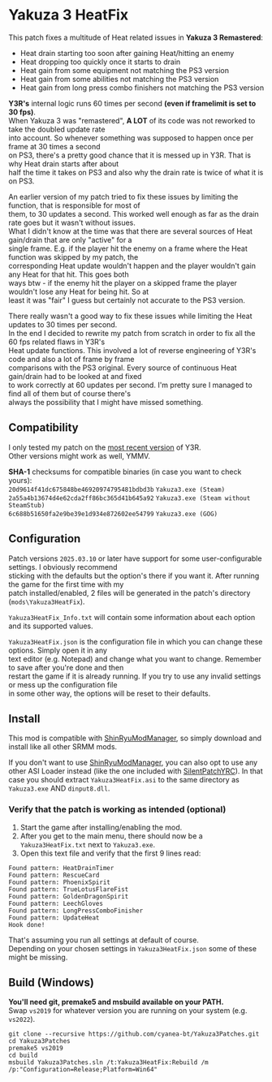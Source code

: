 # Yakuza 3 HeatFix
This patch fixes a multitude of Heat related issues in **Yakuza 3 Remastered**:  
* Heat drain starting too soon after gaining Heat/hitting an enemy  
* Heat dropping too quickly once it starts to drain  
* Heat gain from some equipment not matching the PS3 version  
* Heat gain from some abilities not matching the PS3 version  
* Heat gain from long press combo finishers not matching the PS3 version  
  
**Y3R's** internal logic runs 60 times per second **(even if framelimit is set to 30 fps)**.  
When Yakuza 3 was "remastered", **A LOT** of its code was not reworked to take the doubled update rate  
into account. So whenever something was supposed to happen once per frame at 30 times a second  
on PS3, there's a pretty good chance that it is messed up in Y3R. That is why Heat drain starts after about  
half the time it takes on PS3 and also why the drain rate is twice of what it is on PS3.  
  
An earlier version of my patch tried to fix these issues by limiting the function, that is responsible for most of  
them, to 30 updates a second. This worked well enough as far as the drain rate goes but it wasn't without issues.  
What I didn't know at the time was that there are several sources of Heat gain/drain that are only "active" for a  
single frame. E.g. if the player hit the enemy on a frame where the Heat function was skipped by my patch, the  
corresponding Heat update wouldn't happen and the player wouldn't gain any Heat for that hit. This goes both  
ways btw - if the enemy hit the player on a skipped frame the player wouldn't lose any Heat for being hit. So at  
least it was "fair" I guess but certainly not accurate to the PS3 version.  
  
There really wasn't a good way to fix these issues while limiting the Heat updates to 30 times per second.  
In the end I decided to rewrite my patch from scratch in order to fix all the 60 fps related flaws in Y3R's  
Heat update functions. This involved a lot of reverse engineering of Y3R's code and also a lot of frame by frame  
comparisons with the PS3 original. Every source of continuous Heat gain/drain had to be looked at and fixed  
to work correctly at 60 updates per second. I'm pretty sure I managed to find all of them but of course there's  
always the possibility that I might have missed something.  

## Compatibility
I only tested my patch on the [most recent version](https://steamdb.info/patchnotes/6407476/) of Y3R.  
Other versions might work as well, YMMV.  

**SHA-1** checksums for compatible binaries (in case you want to check yours):  
`20d9614f41dc675848be46920974795481bdbd3b` `Yakuza3.exe (Steam)`  
`2a55a4b13674d4e62cda2ff86bc365d41b645a92` `Yakuza3.exe (Steam without SteamStub)`  
`6c688b51650fa2e9be39e1d934e872602ee54799` `Yakuza3.exe (GOG)`  
  
## Configuration
Patch versions `2025.03.10` or later have support for some user-configurable settings. I obviously recommend  
sticking with the defaults but the option's there if you want it. After running the game for the first time with my  
patch installed/enabled, 2 files will be generated in the patch's directory (`mods\Yakuza3HeatFix`).  
  
`Yakuza3HeatFix_Info.txt` will contain some information about each option and its supported values.  
  
`Yakuza3HeatFix.json` is the configuration file in which you can change these options. Simply open it in any  
text editor (e.g. Notepad) and change what you want to change. Remember to save after you're done and then  
restart the game if it is already running. If you try to use any invalid settings or mess up the configuration file  
in some other way, the options will be reset to their defaults.  
  
## Install
This mod is compatible with [ShinRyuModManager](https://github.com/SRMM-Studio/ShinRyuModManager), so simply download and install like all other SRMM mods.  

If you don't want to use [ShinRyuModManager](https://github.com/SRMM-Studio/ShinRyuModManager), you can also opt to use any other ASI Loader instead (like the one included with [SilentPatchYRC](https://github.com/CookiePLMonster/SilentPatchYRC)). In that case you should extract `Yakuza3HeatFix.asi` to the same directory as `Yakuza3.exe` AND `dinput8.dll`.

### Verify that the patch is working as intended (optional)
1. Start the game after installing/enabling the mod.  
2. After you get to the main menu, there should now be a `Yakuza3HeatFix.txt` next to `Yakuza3.exe`.  
3. Open this text file and verify that the first 9 lines read:  
  
```
Found pattern: HeatDrainTimer
Found pattern: RescueCard
Found pattern: PhoenixSpirit
Found pattern: TrueLotusFlareFist
Found pattern: GoldenDragonSpirit
Found pattern: LeechGloves
Found pattern: LongPressComboFinisher
Found pattern: UpdateHeat
Hook done!
```
That's assuming you run all settings at default of course.  
Depending on your chosen settings in `Yakuza3HeatFix.json` some of these might be missing.  

## Build (Windows)
**You'll need git, premake5 and msbuild available on your PATH.**  
Swap `vs2019` for whatever version you are running on your system (e.g. `vs2022`).  

```
git clone --recursive https://github.com/cyanea-bt/Yakuza3Patches.git
cd Yakuza3Patches
premake5 vs2019
cd build
msbuild Yakuza3Patches.sln /t:Yakuza3HeatFix:Rebuild /m /p:"Configuration=Release;Platform=Win64"
```
